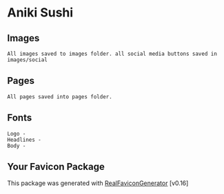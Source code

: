 # Aniki Sushi

## Images
    All images saved to images folder. all social media buttons saved in images/social
    
## Pages
    All pages saved into pages folder.
    
## Fonts
    Logo - 
    Headlines - 
    Body -






## Your Favicon Package

This package was generated with [RealFaviconGenerator](https://realfavicongenerator.net/) [v0.16]
